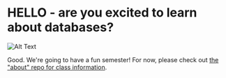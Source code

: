 # HELLO - are you excited to learn about databases?

![Alt Text](https://media.giphy.com/media/vFKqnCdLPNOKc/giphy.gif)

Good. We're going to have a fun semester! For now, please
check out [the "about" repo for class information](https://github.com/yale-mgt-858-spring-2023/about).
